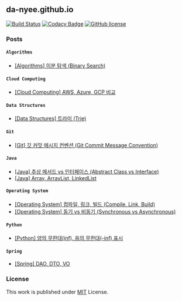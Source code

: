 ## da-nyee.github.io
[![Build Status](https://github.com/cotes2020/jekyll-theme-chirpy/workflows/build/badge.svg?branch=master&event=push)](https://github.com/cotes2020/jekyll-theme-chirpy/actions?query=branch%3Amaster+event%3Apush)
[![Codacy Badge](https://api.codacy.com/project/badge/Grade/8220b926db514f13afc3f02b7f884f4b)](https://app.codacy.com/manual/cotes2020/jekyll-theme-chirpy?utm_source=github.com&utm_medium=referral&utm_content=cotes2020/jekyll-theme-chirpy&utm_campaign=Badge_Grade_Dashboard)
[![GitHub license](https://img.shields.io/github/license/cotes2020/jekyll-theme-chirpy.svg)](https://github.com/cotes2020/jekyll-theme-chirpy/blob/master/LICENSE)

### Posts
#### `Algorithms`
- [[Algorithms] 이분 탐색 (Binary Search)](https://da-nyee.github.io/posts/algorithms-binary-search/)

#### `Cloud Computing`
- [[Cloud Computing] AWS, Azure, GCP 비교](https://da-nyee.github.io/posts/aws-azure-gcp-comparison/)

#### `Data Structures`
- [[Data Structures] 트라이 (Trie)](https://da-nyee.github.io/posts/data-structures-trie/)

#### `Git`
- [[Git] 깃 커밋 메시지 컨벤션 (Git Commit Message Convention)](https://da-nyee.github.io/posts/git-git-commit-message-convention/)

#### `Java`
- [[Java] 추상 메서드 vs 인터페이스 (Abstract Class vs Interface)](https://da-nyee.github.io/posts/java-abstract-class-vs-interface/)
- [[Java] Array, ArrayList, LinkedList](https://da-nyee.github.io/posts/java-array-arraylist-linkedlist/)

#### `Operating System`
- [[Operating System] 컴파일, 링크, 빌드 (Compile, Link, Build)](https://da-nyee.github.io/posts/operating-system-compile-link-build/)
- [[Operating System] 동기 vs 비동기 (Synchronous vs Asynchronous)](https://da-nyee.github.io/posts/operation-system-synchronous-asynchronous/)

#### `Python`
- [[Python] 양의 무한대(inf), 음의 무한대(-inf) 표시](https://da-nyee.github.io/posts/python-infinity/)

#### `Spring`
- [[Spring] DAO, DTO, VO](https://da-nyee.github.io/posts/spring-dao-dto-vo/)

### License
This work is published under [MIT](https://github.com/cotes2020/jekyll-theme-chirpy/blob/master/LICENSE) License.